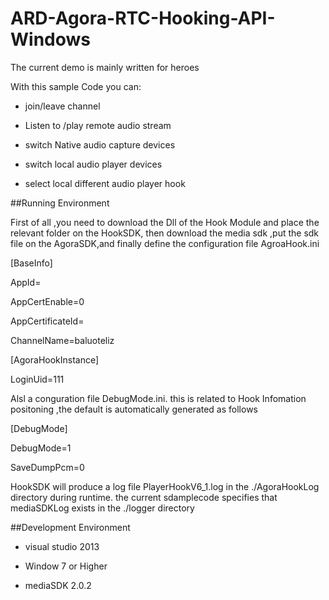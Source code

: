 # ARD-Agora-RTC-Hooking-API-Windows

The current demo is mainly written for heroes

With this sample Code you can:

- join/leave channel

- Listen to /play remote audio stream

- switch Native audio capture devices

- switch local audio player devices

- select local different audio player hook

##Running Environment

First of all ,you need to download the Dll of the Hook Module and place the relevant folder on the HookSDK, then download the media sdk ,put the sdk file on the AgoraSDK,and finally define the configuration file AgroaHook.ini

[BaseInfo]

AppId=

AppCertEnable=0

AppCertificateId=

ChannelName=baluoteliz

[AgoraHookInstance]

LoginUid=111


Alsl a conguration file DebugMode.ini. this is related to Hook Infomation positoning ,the default is automatically generated as follows

[DebugMode]

DebugMode=1

SaveDumpPcm=0


HookSDK will produce a log file PlayerHookV6_1.log in the ./AgoraHookLog directory during runtime. the current sdamplecode specifies that mediaSDKLog exists in the ./logger directory

##Development Environment

- visual studio 2013

- Window 7 or Higher

- mediaSDK 2.0.2








     


